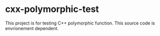 # cxx-polymorphic-test
This project is for testing C++ polymorphic function.
This source code is envrionement dependent.

